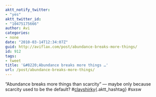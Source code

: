 ```yaml
---
aktt_notify_twitter:
- "yes"
aktt_twitter_id:
- "10475175666"
author: Avi
categories:
- none
date: "2010-03-14T12:34:07Z"
guid: http://aviflax.com/post/abundance-breaks-more-things/
id: 912
tags:
- tweet
title: '&#8220;Abundance breaks more things …'
url: /post/abundance-breaks-more-things/
---
```

&#8220;Abundance breaks more things than scarcity&#8221; — maybe only because scarcity used to be the default? #[clayshirky](http://search.twitter.com/search?q=%23clayshirky){.aktt_hashtag} #sxsw
